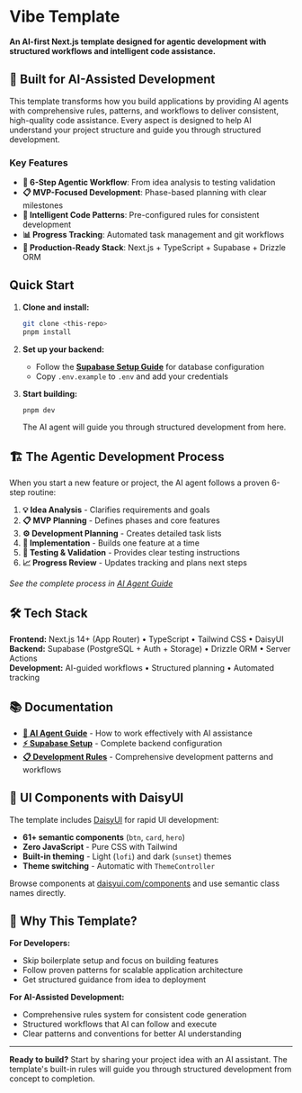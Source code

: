 # Vibe Template

**An AI-first Next.js template designed for agentic development with structured workflows and intelligent code assistance.**

## 🤖 Built for AI-Assisted Development

This template transforms how you build applications by providing AI agents with comprehensive rules, patterns, and workflows to deliver consistent, high-quality code assistance. Every aspect is designed to help AI understand your project structure and guide you through structured development.

### Key Features

- **🎯 6-Step Agentic Workflow**: From idea analysis to testing validation
- **📋 MVP-Focused Development**: Phase-based planning with clear milestones  
- **🔧 Intelligent Code Patterns**: Pre-configured rules for consistent development
- **📊 Progress Tracking**: Automated task management and git workflows
- **🚀 Production-Ready Stack**: Next.js + TypeScript + Supabase + Drizzle ORM

## Quick Start

1. **Clone and install:**
   ```bash
   git clone <this-repo>
   pnpm install
   ```

2. **Set up your backend:**
   - Follow the **[Supabase Setup Guide](docs/supabase-setup.md)** for database configuration
   - Copy `.env.example` to `.env` and add your credentials

3. **Start building:**
   ```bash
   pnpm dev
   ```
   The AI agent will guide you through structured development from here.

## 🏗️ The Agentic Development Process

When you start a new feature or project, the AI agent follows a proven 6-step routine:

1. **💡 Idea Analysis** - Clarifies requirements and goals
2. **📋 MVP Planning** - Defines phases and core features  
3. **⚙️ Development Planning** - Creates detailed task lists
4. **🔨 Implementation** - Builds one feature at a time
5. **🧪 Testing & Validation** - Provides clear testing instructions
6. **📈 Progress Review** - Updates tracking and plans next steps

*See the complete process in [AI Agent Guide](docs/ai-agent-guide.md)*

## 🛠️ Tech Stack

**Frontend:** Next.js 14+ (App Router) • TypeScript • Tailwind CSS • DaisyUI  
**Backend:** Supabase (PostgreSQL + Auth + Storage) • Drizzle ORM • Server Actions  
**Development:** AI-guided workflows • Structured planning • Automated tracking

## 📚 Documentation

- **[🤖 AI Agent Guide](docs/ai-agent-guide.md)** - How to work effectively with AI assistance
- **[⚡ Supabase Setup](docs/supabase-setup.md)** - Complete backend configuration
- **[📋 Development Rules](rules/)** - Comprehensive development patterns and workflows

## 🎨 UI Components with DaisyUI

The template includes [DaisyUI](https://daisyui.com/components/) for rapid UI development:

- **61+ semantic components** (`btn`, `card`, `hero`)
- **Zero JavaScript** - Pure CSS with Tailwind
- **Built-in theming** - Light (`lofi`) and dark (`sunset`) themes
- **Theme switching** - Automatic with `ThemeController`

Browse components at [daisyui.com/components](https://daisyui.com/components/) and use semantic class names directly.

## 🚀 Why This Template?

**For Developers:**
- Skip boilerplate setup and focus on building features
- Follow proven patterns for scalable application architecture
- Get structured guidance from idea to deployment

**For AI-Assisted Development:**
- Comprehensive rules system for consistent code generation
- Structured workflows that AI can follow and execute
- Clear patterns and conventions for better AI understanding

---

**Ready to build?** Start by sharing your project idea with an AI assistant. The template's built-in rules will guide you through structured development from concept to completion.
